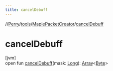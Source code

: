 ```yaml
---
title: cancelDebuff
---
```

//[Perry](../../../index.html)/[tools](../index.html)/[MaplePacketCreator](index.html)/[cancelDebuff](cancel-debuff.html)



# cancelDebuff



[jvm]\
open fun [cancelDebuff](cancel-debuff.html)(mask: [Long](https://kotlinlang.org/api/latest/jvm/stdlib/kotlin/-long/index.html)): [Array](https://kotlinlang.org/api/latest/jvm/stdlib/kotlin/-array/index.html)&lt;[Byte](https://kotlinlang.org/api/latest/jvm/stdlib/kotlin/-byte/index.html)&gt;




